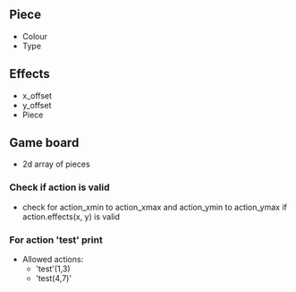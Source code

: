 ## Piece
* Colour
* Type


## Effects
* x_offset
* y_offset
* Piece

## Game board
* 2d array of pieces


### Check if action is valid
* check for action_xmin to action_xmax and action_ymin to action_ymax if action.effects(x, y) is valid

### For action 'test' print
* Allowed actions:
  * 'test'(1,3)
  * 'test(4,7)'

